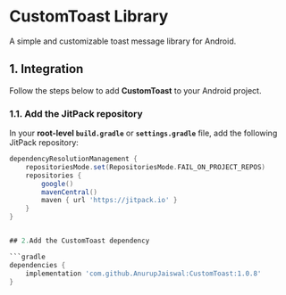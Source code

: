 # CustomToast Library

A simple and customizable toast message library for Android.

## 1. Integration
Follow the steps below to add **CustomToast** to your Android project.

### 1.1. Add the JitPack repository

In your **root-level `build.gradle`** or **`settings.gradle`** file, add the following JitPack repository:

```gradle
dependencyResolutionManagement {
    repositoriesMode.set(RepositoriesMode.FAIL_ON_PROJECT_REPOS)
    repositories {
        google()
        mavenCentral()
        maven { url 'https://jitpack.io' }
    }
}


## 2.Add the CustomToast dependency

```gradle
dependencies {
    implementation 'com.github.AnurupJaiswal:CustomToast:1.0.8'
}


